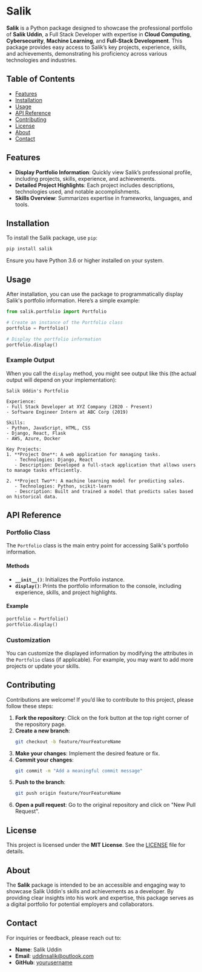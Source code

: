 # Salik

**Salik** is a Python package designed to showcase the professional portfolio of **Salik Uddin**, a Full Stack Developer with expertise in **Cloud Computing**, **Cybersecurity**, **Machine Learning**, and **Full-Stack Development**. This package provides easy access to Salik’s key projects, experience, skills, and achievements, demonstrating his proficiency across various technologies and industries.

## Table of Contents

- [Features](#features)
- [Installation](#installation)
- [Usage](#usage)
- [API Reference](#api-reference)
- [Contributing](#contributing)
- [License](#license)
- [About](#about)
- [Contact](#contact)

## Features

- **Display Portfolio Information**: Quickly view Salik’s professional profile, including projects, skills, experience, and achievements.
- **Detailed Project Highlights**: Each project includes descriptions, technologies used, and notable accomplishments.
- **Skills Overview**: Summarizes expertise in frameworks, languages, and tools.

## Installation

To install the Salik package, use `pip`:

```bash
pip install salik
```

Ensure you have Python 3.6 or higher installed on your system.

## Usage

After installation, you can use the package to programmatically display Salik's portfolio information. Here’s a simple example:

```python
from salik.portfolio import Portfolio

# Create an instance of the Portfolio class
portfolio = Portfolio()

# Display the portfolio information
portfolio.display()
```

### Example Output

When you call the `display` method, you might see output like this (the actual output will depend on your implementation):

```
Salik Uddin's Portfolio

Experience:
- Full Stack Developer at XYZ Company (2020 - Present)
- Software Engineer Intern at ABC Corp (2019)

Skills:
- Python, JavaScript, HTML, CSS
- Django, React, Flask
- AWS, Azure, Docker

Key Projects:
1. **Project One**: A web application for managing tasks.
   - Technologies: Django, React
   - Description: Developed a full-stack application that allows users to manage tasks efficiently.

2. **Project Two**: A machine learning model for predicting sales.
   - Technologies: Python, scikit-learn
   - Description: Built and trained a model that predicts sales based on historical data.
```

## API Reference

### Portfolio Class

The `Portfolio` class is the main entry point for accessing Salik's portfolio information.

#### Methods

- **`__init__()`**: Initializes the Portfolio instance.
- **`display()`**: Prints the portfolio information to the console, including experience, skills, and project highlights.

#### Example

```python
portfolio = Portfolio()
portfolio.display()
```

### Customization

You can customize the displayed information by modifying the attributes in the `Portfolio` class (if applicable). For example, you may want to add more projects or update your skills.

## Contributing

Contributions are welcome! If you’d like to contribute to this project, please follow these steps:

1. **Fork the repository**: Click on the fork button at the top right corner of the repository page.
2. **Create a new branch**: 
   ```bash
   git checkout -b feature/YourFeatureName
   ```
3. **Make your changes**: Implement the desired feature or fix.
4. **Commit your changes**: 
   ```bash
   git commit -m "Add a meaningful commit message"
   ```
5. **Push to the branch**: 
   ```bash
   git push origin feature/YourFeatureName
   ```
6. **Open a pull request**: Go to the original repository and click on "New Pull Request".

## License

This project is licensed under the **MIT License**. See the [LICENSE](LICENSE) file for details.

## About

The **Salik** package is intended to be an accessible and engaging way to showcase Salik Uddin's skills and achievements as a developer. By providing clear insights into his work and expertise, this package serves as a digital portfolio for potential employers and collaborators.

## Contact

For inquiries or feedback, please reach out to:

- **Name**: Salik Uddin
- **Email**: uddinsalik@outlook.com
- **GitHub**: [yourusername](https://github.com/salik03)
